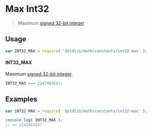 # Max Int32

> Maximum [signed 32-bit integer][max-int32].

<section class="usage">

## Usage

``` javascript
var INT32_MAX = require( '@stdlib/math/constants/int32-max' );
```

#### INT32_MAX

Maximum [signed 32-bit integer][max-int32].

``` javascript
INT32_MAX === 2147483647;
```

</section>

<!-- /.usage -->


<section class="examples">

## Examples

<!-- TODO: better example -->

``` javascript
var INT32_MAX = require( '@stdlib/math/constants/int32-max' );

console.log( INT32_MAX );
// => 2147483647
```

</section>

<!-- /.examples -->


<section class="links">

[max-int32]: http://en.wikipedia.org/wiki/2147483647

</section>

<!-- /.links -->
